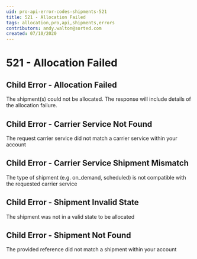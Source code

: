 ```yaml
---
uid: pro-api-error-codes-shipments-521
title: 521 - Allocation Failed
tags: allocation,pro,api,shipments,errors
contributors: andy.walton@sorted.com
created: 07/10/2020
---
```

# 521 - Allocation Failed

## Child Error - Allocation Failed	

The shipment(s) could not be allocated. The response will include details of the allocation failure.

## Child Error - Carrier Service Not Found 

The request carrier service did not match a carrier service within your account

## Child Error - Carrier Service Shipment Mismatch

The type of shipment (e.g. on_demand, scheduled) is not compatible with the requested carrier service

## Child Error - Shipment Invalid State

The shipment was not in a valid state to be allocated

## Child Error - Shipment Not Found

The provided reference did not match a shipment within your account